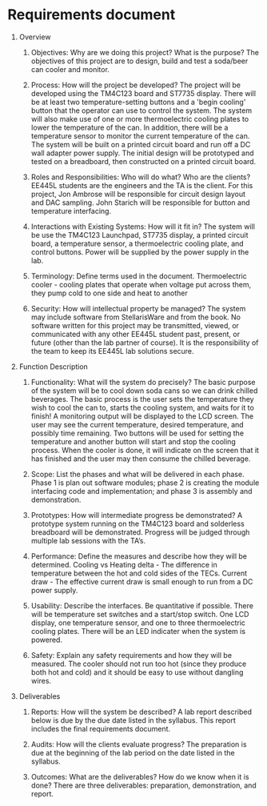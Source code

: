 # Requirements document
1. Overview
    1. Objectives: Why are we doing this project? What is the purpose? 
    The objectives of this project are to design, build and test a soda/beer can cooler and monitor.

    2. Process: How will the project be developed? 
    The project will be developed using the TM4C123 board and ST7735 display. There will be at least two temperature-setting buttons and a 'begin cooling' button that the operator can use to control the system. The system will also make use of one or more thermoelectric cooling plates to lower the temperature of the can. In addition, there will be a temperature sensor to monitor the current temperature of the can. The system will be built on a printed circuit board and run off a DC wall adapter power supply. The initial design will be prototyped and tested on a breadboard, then constructed on a printed circuit board. 

    3. Roles and Responsibilities: Who will do what?  Who are the clients?
    EE445L students are the engineers and the TA is the client. For this project, 
    Jon Ambrose will be responsible for circuit design layout and DAC sampling.
    John Starich will be responsible for button and temperature interfacing.

    4. Interactions with Existing Systems: How will it fit in?
    The system will be use the TM4C123 Launchpad, ST7735 display, a printed circuit board, a temperature sensor, a thermoelectric cooling plate, and control buttons. Power will be supplied by the power supply in the lab.

    5. Terminology: Define terms used in the document.
    Thermoelectric cooler - cooling plates that operate when voltage put across them, they pump cold to one side and heat to another

    6. Security: How will intellectual property be managed?
    The system may include software from StellarisWare and from the book. No software written for this project may be transmitted, viewed, or communicated with any other EE445L student past, present, or future (other than the lab partner of course). It is the responsibility of the team to keep its EE445L lab solutions secure.

2. Function Description
    1. Functionality: What will the system do precisely?
    The basic purpose of the system will be to cool down soda cans so we can drink chilled beverages. The basic process is the user sets the temperature they wish to cool the can to, starts the cooling system, and waits for it to finish!
    A monitoring output will be displayed to the LCD screen. The user may see the current temperature, desired temperature, and possibly time remaining. Two buttons will be used for setting the temperature and another button will start and stop the cooling process. When the cooler is done, it will indicate on the screen that it has finished and the user may then consume the chilled beverage.

    2. Scope: List the phases and what will be delivered in each phase.
    Phase 1 is plan out software modules; phase 2 is creating the module interfacing code and implementation; and phase 3 is assembly and demonstration.

    3. Prototypes: How will intermediate progress be demonstrated?
    A prototype system running on the TM4C123 board and solderless breadboard will be demonstrated. Progress will be judged through multiple lab sessions with the TA’s.

    4. Performance: Define the measures and describe how they will be determined.
    Cooling vs Heating delta - The difference in temperature between the hot and cold sides of the TECs.
    Current draw - The effective current draw is small enough to run from a DC power supply.

    5. Usability: Describe the interfaces. Be quantitative if possible.
    There will be temperature set switches and a start/stop switch. One LCD display, one temperature sensor, and one to three thermoelectric cooling plates. There will be an LED indicater when the system is powered.

    6. Safety: Explain any safety requirements and how they will be measured.
    The cooler should not run too hot (since they produce both hot and cold) and it should be easy to use without dangling wires.

3. Deliverables
    1. Reports: How will the system be described?
    A lab report described below is due by the due date listed in the syllabus. This report includes the final requirements document.

    2. Audits: How will the clients evaluate progress?
    The preparation is due at the beginning of the lab period on the date listed in the syllabus.

    3. Outcomes: What are the deliverables? How do we know when it is done?
    There are three deliverables: preparation, demonstration, and report.

